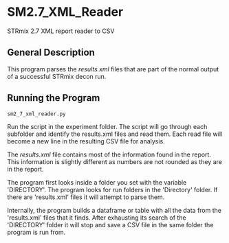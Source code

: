 # SM2.7_XML_Reader
STRmix 2.7 XML report reader to CSV

## General Description
This program parses the *results.xml* files that are part of the normal output of a successful STRmix decon run.

## Running the Program
`sm2_7_xml_reader.py`

Run the script in the experiment folder.
The script will go through each subfolder and 
identify the results.xml files and read them.
Each read file will become a new line in the resulting CSV file for analysis.




The *results.xml* file contains most of the information found in
the report. This information is slightly different as numbers are
not rounded as they are in the report.

The program first looks inside a folder you set with the
variable 'DIRECTORY'. The program looks for run folders in the
'Directory' folder. If there are 'results.xml' files it will attempt
to parse them.

Internally, the program builds a dataframe or table with all the data
from the 'results.xml' files that it finds. After exhausting its
search of the 'DIRECTORY' folder it will stop and save a CSV file
in the same folder the program is run from.
